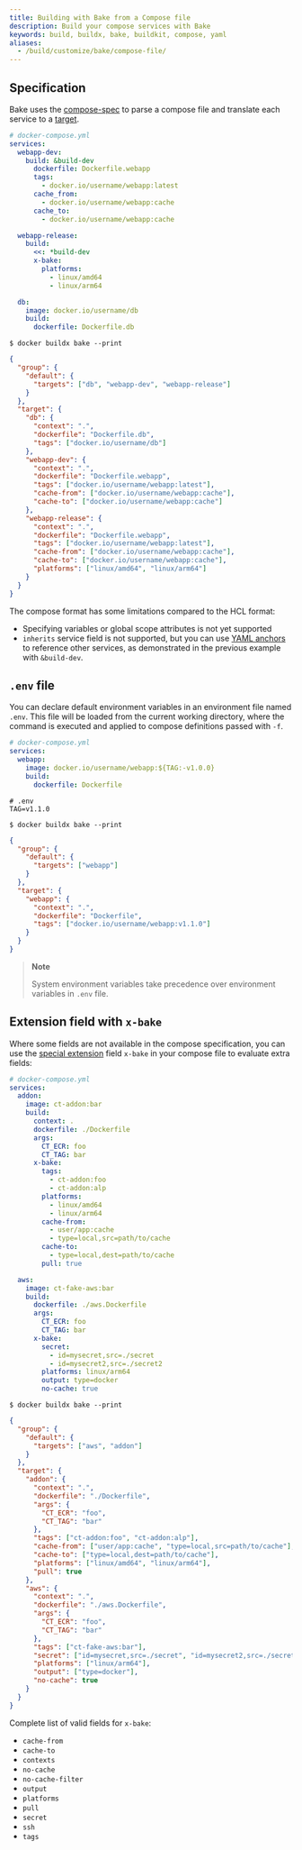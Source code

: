 ```yaml
---
title: Building with Bake from a Compose file
description: Build your compose services with Bake
keywords: build, buildx, bake, buildkit, compose, yaml
aliases:
  - /build/customize/bake/compose-file/
---
```


## Specification

Bake uses the [compose-spec](../../compose/compose-file/index.md) to
parse a compose file and translate each service to a [target](reference.md#target).

```yaml
# docker-compose.yml
services:
  webapp-dev:
    build: &build-dev
      dockerfile: Dockerfile.webapp
      tags:
        - docker.io/username/webapp:latest
      cache_from:
        - docker.io/username/webapp:cache
      cache_to:
        - docker.io/username/webapp:cache

  webapp-release:
    build:
      <<: *build-dev
      x-bake:
        platforms:
          - linux/amd64
          - linux/arm64

  db:
    image: docker.io/username/db
    build:
      dockerfile: Dockerfile.db
```

```console
$ docker buildx bake --print
```

```json
{
  "group": {
    "default": {
      "targets": ["db", "webapp-dev", "webapp-release"]
    }
  },
  "target": {
    "db": {
      "context": ".",
      "dockerfile": "Dockerfile.db",
      "tags": ["docker.io/username/db"]
    },
    "webapp-dev": {
      "context": ".",
      "dockerfile": "Dockerfile.webapp",
      "tags": ["docker.io/username/webapp:latest"],
      "cache-from": ["docker.io/username/webapp:cache"],
      "cache-to": ["docker.io/username/webapp:cache"]
    },
    "webapp-release": {
      "context": ".",
      "dockerfile": "Dockerfile.webapp",
      "tags": ["docker.io/username/webapp:latest"],
      "cache-from": ["docker.io/username/webapp:cache"],
      "cache-to": ["docker.io/username/webapp:cache"],
      "platforms": ["linux/amd64", "linux/arm64"]
    }
  }
}
```

The compose format has some limitations compared to the HCL format:

- Specifying variables or global scope attributes is not yet supported
- `inherits` service field is not supported, but you can use [YAML anchors](../../compose/compose-file/10-fragments.md)
  to reference other services, as demonstrated in the previous example with `&build-dev`.

## `.env` file

You can declare default environment variables in an environment file named
`.env`. This file will be loaded from the current working directory,
where the command is executed and applied to compose definitions passed
with `-f`.

```yaml
# docker-compose.yml
services:
  webapp:
    image: docker.io/username/webapp:${TAG:-v1.0.0}
    build:
      dockerfile: Dockerfile
```

```
# .env
TAG=v1.1.0
```

```console
$ docker buildx bake --print
```

```json
{
  "group": {
    "default": {
      "targets": ["webapp"]
    }
  },
  "target": {
    "webapp": {
      "context": ".",
      "dockerfile": "Dockerfile",
      "tags": ["docker.io/username/webapp:v1.1.0"]
    }
  }
}
```

> **Note**
>
> System environment variables take precedence over environment variables
> in `.env` file.

## Extension field with `x-bake`

Where some fields are not available in the compose specification, you can use
the [special extension](../../compose/compose-file/11-extension.md) field
`x-bake` in your compose file to evaluate extra fields:

```yaml
# docker-compose.yml
services:
  addon:
    image: ct-addon:bar
    build:
      context: .
      dockerfile: ./Dockerfile
      args:
        CT_ECR: foo
        CT_TAG: bar
      x-bake:
        tags:
          - ct-addon:foo
          - ct-addon:alp
        platforms:
          - linux/amd64
          - linux/arm64
        cache-from:
          - user/app:cache
          - type=local,src=path/to/cache
        cache-to:
          - type=local,dest=path/to/cache
        pull: true

  aws:
    image: ct-fake-aws:bar
    build:
      dockerfile: ./aws.Dockerfile
      args:
        CT_ECR: foo
        CT_TAG: bar
      x-bake:
        secret:
          - id=mysecret,src=./secret
          - id=mysecret2,src=./secret2
        platforms: linux/arm64
        output: type=docker
        no-cache: true
```

```console
$ docker buildx bake --print
```

```json
{
  "group": {
    "default": {
      "targets": ["aws", "addon"]
    }
  },
  "target": {
    "addon": {
      "context": ".",
      "dockerfile": "./Dockerfile",
      "args": {
        "CT_ECR": "foo",
        "CT_TAG": "bar"
      },
      "tags": ["ct-addon:foo", "ct-addon:alp"],
      "cache-from": ["user/app:cache", "type=local,src=path/to/cache"],
      "cache-to": ["type=local,dest=path/to/cache"],
      "platforms": ["linux/amd64", "linux/arm64"],
      "pull": true
    },
    "aws": {
      "context": ".",
      "dockerfile": "./aws.Dockerfile",
      "args": {
        "CT_ECR": "foo",
        "CT_TAG": "bar"
      },
      "tags": ["ct-fake-aws:bar"],
      "secret": ["id=mysecret,src=./secret", "id=mysecret2,src=./secret2"],
      "platforms": ["linux/arm64"],
      "output": ["type=docker"],
      "no-cache": true
    }
  }
}
```

Complete list of valid fields for `x-bake`:

- `cache-from`
- `cache-to`
- `contexts`
- `no-cache`
- `no-cache-filter`
- `output`
- `platforms`
- `pull`
- `secret`
- `ssh`
- `tags`
